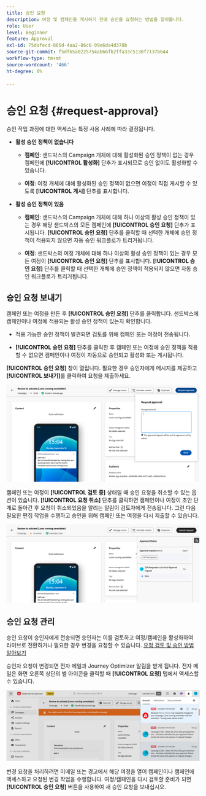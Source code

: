```yaml
---
title: 승인 요청
description: 여정 및 캠페인을 게시하기 전에 승인을 요청하는 방법을 알아봅니다.
role: User
level: Beginner
feature: Approval
exl-id: 75dafecd-805d-4aa2-86c6-99e6da4d378b
source-git-commit: f5df65a0225754ab66fb2ffa33c5130f7137b644
workflow-type: tm+mt
source-wordcount: '466'
ht-degree: 0%

---
```


# 승인 요청 {#request-approval}

승인 작업 과정에 대한 액세스는 특정 사용 사례에 따라 결정됩니다.

* **활성 승인 정책이 없습니다**

   * **캠페인**: 샌드박스의 Campaign 개체에 대해 활성화된 승인 정책이 없는 경우 캠페인에 **[!UICONTROL 활성화]** 단추가 표시되므로 승인 없이도 활성화할 수 있습니다.

   * **여정**: 여정 개체에 대해 활성화된 승인 정책이 없으면 여정이 직접 게시할 수 있도록 **[!UICONTROL 게시]** 단추를 표시합니다.

* **활성 승인 정책이 있음**

   * **캠페인**: 샌드박스의 Campaign 개체에 대해 하나 이상의 활성 승인 정책이 있는 경우 해당 샌드박스의 모든 캠페인에 **[!UICONTROL 승인 요청]** 단추가 표시됩니다.
**[!UICONTROL 승인 요청]** 단추를 클릭할 때 선택한 개체에 승인 정책이 적용되지 않으면 자동 승인 워크플로가 트리거됩니다.

   * **여정**: 샌드박스의 여정 개체에 대해 하나 이상의 활성 승인 정책이 있는 경우 모든 여정이 **[!UICONTROL 승인 요청]** 단추를 표시합니다.
**[!UICONTROL 승인 요청]** 단추를 클릭할 때 선택한 개체에 승인 정책이 적용되지 않으면 자동 승인 워크플로가 트리거됩니다.

## 승인 요청 보내기

캠페인 또는 여정을 만든 후 **[!UICONTROL 승인 요청]** 단추를 클릭합니다. 샌드박스에 캠페인이나 여정에 적용되는 활성 승인 정책이 있는지 확인합니다.

* 적용 가능한 승인 정책이 발견되면 검토를 위해 캠페인 또는 여정이 전송됩니다.

* **[!UICONTROL 승인 요청]** 단추를 클릭한 후 캠페인 또는 여정에 승인 정책을 적용할 수 없으면 캠페인이나 여정이 자동으로 승인되고 활성화 또는 게시됩니다.

**[!UICONTROL 승인 요청]** 창이 열립니다. 필요한 경우 승인자에게 메시지를 제공하고 **[!UICONTROL 보내기]**&#x200B;를 클릭하여 요청을 제출하세요.

![](assets/approval-request.png)

캠페인 또는 여정이 **[!UICONTROL 검토 중]** 상태일 때 승인 요청을 취소할 수 있는 옵션이 있습니다. **[!UICONTROL 요청 취소]** 단추를 클릭하면 캠페인이나 여정이 초안 단계로 돌아간 후 요청이 취소되었음을 알리는 알림이 검토자에게 전송됩니다. 그런 다음 필요한 편집 작업을 수행하고 승인을 위해 캠페인 또는 여정을 다시 제출할 수 있습니다.

![](assets/approval-cancel.png)

## 승인 요청 관리

승인 요청이 승인자에게 전송되면 승인자는 이를 검토하고 여정/캠페인을 활성화하여 라이브로 전환하거나 필요한 경우 변경을 요청할 수 있습니다. [요청 검토 및 승인 방법 알아보기](review-approve-request.md)

승인자 요청이 변경되면 전자 메일과 Journey Optimizer 알림을 받게 됩니다. 전자 메일은 화면 오른쪽 상단의 벨 아이콘을 클릭할 때 **[!UICONTROL 요청]** 탭에서 액세스할 수 있습니다.

![](assets/changes-requested.png)

변경 요청을 처리하려면 이메일 또는 경고에서 해당 여정을 열어 캠페인이나 캠페인에 액세스하고 요청된 변경 작업을 수행합니다. 여정/캠페인을 다시 검토할 준비가 되면 **[!UICONTROL 승인 요청]** 버튼을 사용하여 새 승인 요청을 보내십시오.
